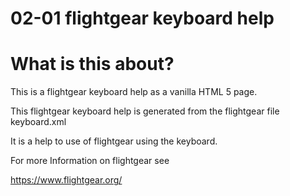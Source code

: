 # 02-01 flightgear keyboard help

# What is this about?

This is a flightgear keyboard help as a vanilla HTML 5 page.

This flightgear keyboard help is generated from the flightgear file keyboard.xml

It is a help to use of flightgear using the keyboard.

For more Information on flightgear see

https://www.flightgear.org/
